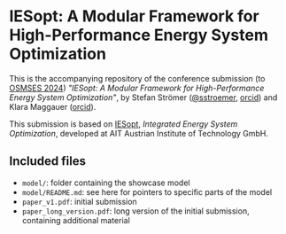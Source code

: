 # IESopt: A Modular Framework for High-Performance Energy System Optimization

This is the accompanying repository of the conference submission (to [OSMSES 2024](https://www.osmses2024.org/home)) _"IESopt: A Modular Framework for High-Performance Energy System Optimization"_, by Stefan Strömer ([@sstroemer](https://github.com/sstroemer), [orcid](https://orcid.org/0000-0002-5330-3318)) and Klara Maggauer ([orcid](https://orcid.org/0000-0002-5994-3201)).

This submission is based on [IESopt](https://github.com/ait-energy/IESopt), _Integrated Energy System Optimization_, developed at AIT Austrian Institute of Technology GmbH.

## Included files
- `model/`: folder containing the showcase model
- `model/README.md`: see here for pointers to specific parts of the model
- `paper_v1.pdf`: initial submission
- `paper_long_version.pdf`: long version of the initial submission, containing additional material
